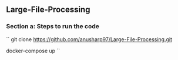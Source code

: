 ## Large-File-Processing
### Section a: Steps to run the code
``
git clone https://github.com/anusharp97/Large-File-Processing.git


docker-compose up
``
